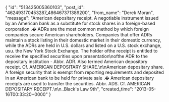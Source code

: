  {
   "id": "513425005360103",
   "post_id": "462493170453287_486467371389200",
   "from_name": "Derek Moran",
   "message": "American depositary receipt. A negotiable instrument issued by an American bank as a substitute for stock shares in a foreign-based corporation .� ADRs are the most common method by which foreign companies secure American shareholders. Companies that offer ADRs maintain a stock listing in their domestic market in their domestic currency, while the ADRs are held in U.S. dollars and listed on a U.S. stock exchange, usu. the New York Stock Exchange. The holder ofthe receipt is entitled to receive the specified securities upon presentation\nofthe ADR to the depositary institution - Abbr. ADR. Also termed American depository receipt. Cf. AMERICAN DEPOSITARY SHARE.\n\nAmerican depositary share. A foreign security that is exempt from reporting requirements and deposited in an American bank to be held for private sale .� American depositary receipts are used to transfer the securities. Abbr. ADS. Cf. AMERICAN DEPOSITARY RECEIPT.\n\n..Black's Law 9th",
   "created_time": "2013-05-16T00:33:20+0000"
 }
